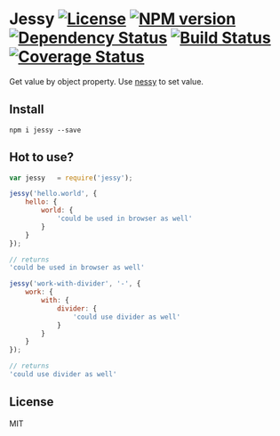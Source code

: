 # Jessy [![License][LicenseIMGURL]][LicenseURL] [![NPM version][NPMIMGURL]][NPMURL] [![Dependency Status][DependencyStatusIMGURL]][DependencyStatusURL] [![Build Status][BuildStatusIMGURL]][BuildStatusURL] [![Coverage Status][CoverageIMGURL]][CoverageURL]

Get value by object property. Use [nessy](https://github.com/coderaiser/nessy "nessy") to set value.

## Install

`npm i jessy --save`

## Hot to use?

```js
var jessy   = require('jessy');

jessy('hello.world', {
    hello: {
        world: {
            'could be used in browser as well'
        }
    }
});

// returns
'could be used in browser as well'

jessy('work-with-divider', '-', {
    work: {
        with: {
            divider: {
                'could use divider as well'
            }
        }
    }
});

// returns
'could use divider as well'
```

## License

MIT

[NPMIMGURL]:                https://img.shields.io/npm/v/jessy.svg?style=flat
[BuildStatusIMGURL]:        https://img.shields.io/travis/coderaiser/jessy/master.svg?style=flat
[DependencyStatusIMGURL]:   https://img.shields.io/gemnasium/coderaiser/jessy.svg?style=flat
[LicenseIMGURL]:            https://img.shields.io/badge/license-MIT-317BF9.svg?style=flat
[NPMURL]:                   https://npmjs.org/package/jessy "npm"
[BuildStatusURL]:           https://travis-ci.org/coderaiser/jessy  "Build Status"
[DependencyStatusURL]:      https://gemnasium.com/coderaiser/jessy "Dependency Status"
[LicenseURL]:               https://tldrlegal.com/license/mit-license "MIT License"

[CoverageURL]:              https://coveralls.io/github/coderaiser/jessy?branch=master
[CoverageIMGURL]:           https://coveralls.io/repos/coderaiser/jessy/badge.svg?branch=master&service=github

